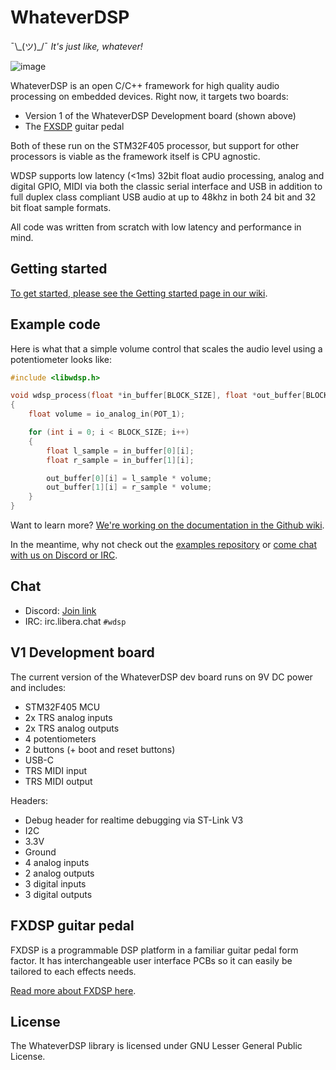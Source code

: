 # WhateverDSP

¯\\\_(ツ)\_/¯ *It's just like, whatever!*

![image](https://user-images.githubusercontent.com/55932282/128610385-a0652180-9c79-4f24-bbf6-792533ffc454.png)

WhateverDSP is an open C/C++ framework for high quality audio processing on embedded devices. Right now, it targets two boards:

- Version 1 of the WhateverDSP Development board (shown above)
- The [FXSDP](https://github.com/NuclearLighthouseStudios/FXDSP) guitar pedal

Both of these run on the STM32F405 processor, but support for other processors is viable as the framework itself is CPU agnostic.

WDSP supports low latency (<1ms) 32bit float audio processing, analog and digital GPIO, MIDI via both the classic serial interface and USB in addition to full duplex class compliant USB audio at up to 48khz in both 24 bit and 32 bit float sample formats.

All code was written from scratch with low latency and performance in mind.

## Getting started

[To get started, please see the Getting started page in our wiki](https://github.com/NuclearLighthouseStudios/WhateverDSP/wiki/Getting-started).

## Example code

Here is what that a simple volume control that scales the audio level using a potentiometer looks like:

```c
#include <libwdsp.h>

void wdsp_process(float *in_buffer[BLOCK_SIZE], float *out_buffer[BLOCK_SIZE])
{
	float volume = io_analog_in(POT_1);

	for (int i = 0; i < BLOCK_SIZE; i++)
	{
		float l_sample = in_buffer[0][i];
		float r_sample = in_buffer[1][i];

		out_buffer[0][i] = l_sample * volume;
		out_buffer[1][i] = r_sample * volume;
	}
}

```

Want to learn more? [We're working on the documentation in the Github wiki](https://github.com/NuclearLighthouseStudios/WhateverDSP/wiki). 

In the meantime, why not check out the [examples repository](https://github.com/NuclearLighthouseStudios/WhateverDSP-Examples) or [come chat with us on Discord or IRC](https://github.com/NuclearLighthouseStudios/WhateverDSP#chat).

## Chat

- Discord: [Join link](https://discord.gg/UFeqgzfaba) 
- IRC: irc.libera.chat `#wdsp`

## V1 Development board

The current version of the WhateverDSP dev board runs on 9V DC power and includes:

- STM32F405 MCU
- 2x TRS analog inputs
- 2x TRS analog outputs
- 4 potentiometers
- 2 buttons (+ boot and reset buttons)
- USB-C
- TRS MIDI input
- TRS MIDI output

Headers:  
- Debug header for realtime debugging via ST-Link V3
- I2C
- 3.3V
- Ground
- 4 analog inputs
- 2 analog outputs
- 3 digital inputs
- 3 digital outputs

## FXDSP guitar pedal

FXDSP is a programmable DSP platform in a familiar guitar pedal form factor. It has interchangeable user interface PCBs so it can easily be tailored to each effects needs.

[Read more about FXDSP here](https://github.com/NuclearLighthouseStudios/FXDSP).

## License

The WhateverDSP library is licensed under GNU Lesser General Public License.
